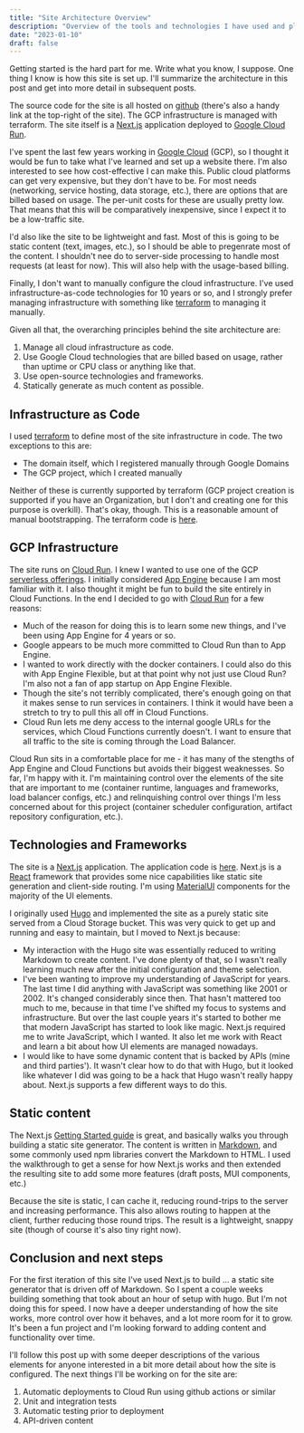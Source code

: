 ```yaml
---
title: "Site Architecture Overview"
description: "Overview of the tools and technologies I have used and plan to use, with a little explanation of why I'm reinventing some wheels."
date: "2023-01-10"
draft: false
---
```


Getting started is the hard part for me. Write what you know, I suppose. One thing I know is how this site is set up. I'll summarize the architecture in this post and get into more detail in subsequent posts.

The source code for the site is all hosted on [github](https://github.com/gsarjeant/gregsarjeant.net) (there's also a handy link at the top-right of the site). The GCP infrastructure is managed with terraform. The site itself is a [Next.js](https://nextjs.org) application deployed to [Google Cloud Run](https://cloud.google.com/run).

I've spent the last few years working in [Google Cloud](https://cloud.google.com) (GCP), so I thought it would be fun to take what I've learned and set up a website there. I'm also interested to see how cost-effective I can make this. Public cloud platforms can get very expensive, but they don't have to be. For most needs (networking, service hosting, data storage, etc.), there are options that are billed based on usage. The per-unit costs for these are usually pretty low. That means that this will be comparatively inexpensive, since I expect it to be a low-traffic site.

I'd also like the site to be lightweight and fast. Most of this is going to be static content (text, images, etc.), so I should be able to pregenrate most of the content. I shouldn't nee do to server-side processing to handle most requests (at least for now). This will also help with the usage-based billing.

Finally, I don't want to manually configure the cloud infrastructure. I've used infrastructure-as-code technologies for 10 years or so, and I strongly prefer managing infrastructure with something like [terraform](https://www.terraform.io) to managing it manually.

Given all that, the overarching principles behind the site architecture are:

1. Manage all cloud infrastructure as code.
1. Use Google Cloud technologies that are billed based on usage, rather than uptime or CPU class or anything like that.
1. Use open-source technologies and frameworks.
1. Statically generate as much content as possible.

## Infrastructure as Code
I used [terraform](https://www.terraform.io) to define most of the site infrastructure in code. The two exceptions to this are:

* The domain itself, which I registered manually through Google Domains
* The GCP project, which I created manually

Neither of these is currently supported by terraform (GCP project creation is supported if you have an Organization, but I don't and creating one for this purpose is overkill). That's okay, though. This is a reasonable amount of manual bootstrapping. The terraform code is [here](https://github.com/gsarjeant/gregsarjeant.net/tree/main/terraform/).


## GCP Infrastructure
The site runs on [Cloud Run](https://cloud.google.com/run). I knew I wanted to use one of the GCP [serverless offerings](https://cloud.google.com/serverless). I initially considered [App Engine](https://cloud.google.com/appengine/) because I am most familiar with it. I also thought it might be fun to build the site entirely in Cloud Functions. In the end I decided to go with [Cloud Run](https://cloud.google.com/run/docs/quickstarts) for a few reasons:

* Much of the reason for doing this is to learn some new things, and I've been using App Engine for 4 years or so.
* Google appears to be much more committed to Cloud Run than to App Engine.
* I wanted to work directly with the docker containers. I could also do this with App Engine Flexible, but at that point why not just use Cloud Run? I'm also not a fan of app startup on App Engine Flexible.
* Though the site's not terribly complicated, there's enough going on that it makes sense to run services in containers. I think it would have been a stretch to try to pull this all off in Cloud Functions.
* Cloud Run lets me deny access to the internal google URLs for the services, which Cloud Functions currently doesn't. I want to ensure that all traffic to the site is coming through the Load Balancer.

Cloud Run sits in a comfortable place for me - it has many of the stengths of App Engine and Cloud Functions but avoids their biggest weaknesses. So far, I'm happy with it. I'm maintaining control over the elements of the site that are important to me (container runtime, languages and frameworks, load balancer configs, etc.) and relinquishing control over things I'm less concerned about for this project (container scheduler configuration, artifact repository configuration, etc.).

## Technologies and Frameworks

The site is a [Next.js](https://github.com/vercel/next.js/) application. The application code is [here](https://github.com/gsarjeant/gregsarjeant.net/tree/main/web).  Next.js is a [React](https://reactjs.org) framework that provides some nice capabilities like static site generation and client-side routing. I'm using [MaterialUI](https://github.com/mui/material-ui) components for the majority of the UI elements.

I originally used [Hugo](https://gohugo.io) and implemented the site as a purely static site served from a Cloud Storage bucket. This was very quick to get up and running and easy to maintain, but I moved to Next.js because:

* My interaction with the Hugo site was essentially reduced to writing Markdown to create content. I've done plenty of that, so I wasn't really learning much new after the initial configuration and theme selection.
* I've been wanting to improve my understanding of JavaScript for years. The last time I did anything with JavaScript was something like 2001 or 2002. It's changed considerably since then. That hasn't mattered too much to me, because in that time I've shifted my focus to systems and infrastructure. But over the last couple years it's started to bother me that modern JavaScript has started to look like magic. Next.js required me to write JavaScript, which I wanted. It also let me work with React and learn a bit about how UI elements are managed nowadays.
* I would like to have some dynamic content that is backed by APIs (mine and third parties'). It wasn't clear how to do that with Hugo, but it looked like whatever I did was going to be a hack that Hugo wasn't really happy about. Next.js supports a few different ways to do this.

## Static content

The Next.js [Getting Started guide](https://nextjs.org/docs) is great, and basically walks you through building a static site generator. The content is written in [Markdown](https://www.markdownguide.org), and some commonly used npm libraries convert the Markdown to HTML. I used the walkthrough to get a sense for how Next.js works and then extended the resulting site to add some more features (draft posts, MUI components, etc.)

Because the site is static, I can cache it, reducing round-trips to the server and increasing performance. This also allows routing to happen at the client, further reducing those round trips. The result is a lightweight, snappy site (though of course it's also tiny right now).

## Conclusion and next steps

For the first iteration of this site I've used Next.js to build ... a static site generator that is driven off of Markdown. So I spent a couple weeks building something that took about an hour of setup with hugo. But I'm not doing this for speed. I now have a deeper understanding of how the site works, more control over how it behaves, and a lot more room for it to grow. It's been a fun project and I'm looking forward to adding content and functionality over time.

I'll follow this post up with some deeper descriptions of the various elements for anyone interested in a bit more detail about how the site is configured. The next things I'll be working on for the site are:

1. Automatic deployments to Cloud Run using github actions or similar
1. Unit and integration tests
1. Automatic testing prior to deployment
1. API-driven content